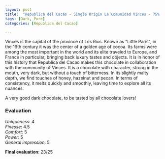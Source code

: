 ```yaml
---
layout: post
title:  "Republica del Cacao - Single Origin La Comunidad Vinces - 75% Fine Cacao"
tags: [Dark, Pure] 
categories: [Republica del Cacao]

---
```



Vinces is the capital of the province of Los Rios. Known as "Little Paris", in the 19th century it was the center of a golden age of cocoa. Its farms were among the most important in the world and its elite traveled to Europe, and France in particular, bringing back luxury tastes and objects.
It is in honor of this history that Republica del Cacao makes this chocolate in collaboration with the community of Vinces.
It is a chocolate with character, strong in the mouth, very dark, but without a touch of bitterness. In its slightly malty depth, we find touches of honey, hazelnut and pecan. In terms of consistency, it melts quickly and smoothly, leaving time to explore all its nuances. 

A very good dark chocolate, to be tasted by all chocolate lovers!


### Evaluation

_Uniqueness_: 4  
_Finesse_: 4.5  
_Comfort_: 5  
_Power_: 5  
_General impression_: 5

**Final evaluation**: 23/25